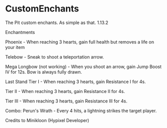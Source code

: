 # CustomEnchants
The Pit custom enchants. As simple as that.
1.13.2

Enchantments

Phoenix - When reaching 3 hearts, gain full health but removes a life on your item

Telebow - Sneak to shoot a teleportation arrow.
  
Mega Longbow (not working) - When you shoot an arrow, gain Jump Boost IV for 12s. Bow is always fully drawn.
  
Last Stand
  Tier I - When reaching 3 hearts, gain Resistance I for 4s.
  
  Tier II - When reaching 3 hearts, gain Resistance II for 4s.
  
  Tier III - When reaching 3 hearts, gain Resistance III for 4s.
  
Combo: Perun's Wrath - Every 4 hits, a lightning strikes the target player.
  
Credits to Minikloon (Hypixel Developer)
